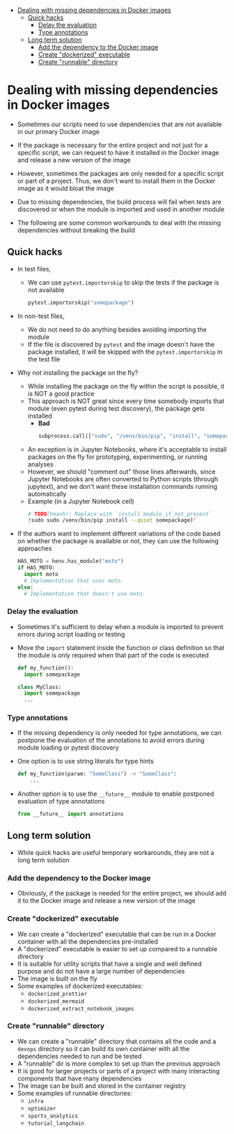 <!-- toc -->

- [Dealing with missing dependencies in Docker images](#dealing-with-missing-dependencies-in-docker-images)
  * [Quick hacks](#quick-hacks)
    + [Delay the evaluation](#delay-the-evaluation)
    + [Type annotations](#type-annotations)
  * [Long term solution](#long-term-solution)
    + [Add the dependency to the Docker image](#add-the-dependency-to-the-docker-image)
    + [Create "dockerized" executable](#create-dockerized-executable)
    + [Create "runnable" directory](#create-runnable-directory)

<!-- tocstop -->

# Dealing with missing dependencies in Docker images

- Sometimes our scripts need to use dependencies that are not available in our
  primary Docker image
- If the package is necessary for the entire project and not just for a specific
  script, we can request to have it installed in the Docker image and release a
  new version of the image
- However, sometimes the packages are only needed for a specific script or part
  of a project. Thus, we don't want to install them in the Docker image as it
  would bloat the image

- Due to missing dependencies, the build process will fail when tests are
  discovered or when the module is imported and used in another module
- The following are some common workarounds to deal with the missing
  dependencies without breaking the build

## Quick hacks

- In test files,
  - We can use `pytest.importorskip` to skip the tests if the package is not
    available
    ```python
    pytest.importorskip("somepackage")
    ```

- In non-test files,
  - We do not need to do anything besides avoiding importing the module
  - If the file is discovered by `pytest` and the image doesn't have the package
    installed, it will be skipped with the `pytest.importorskip` in the test
    file

- Why not installing the package on the fly?
  - While installing the package on the fly within the script is possible, it is
    NOT a good practice
  - This approach is NOT great since every time somebody imports that module
    (even pytest during test discovery), the package gets installed
    - **Bad**
      ```python
      subprocess.call(["sudo", "/venv/bin/pip", "install", "somepackage"])
      ```
  - An exception is in Jupyter Notebooks, where it's acceptable to install
    packages on the fly for prototyping, experimenting, or running analyses
  - However, we should "comment out" those lines afterwards, since Jupyter
    Notebooks are often converted to Python scripts (through jupytext), and we
    don't want these installation commands running automatically
  - Example (in a Jupyter Notebook cell)
    ```bash
    # TODO(heanh): Replace with `install_module_if_not_present`
    !sudo sudo /venv/bin/pip install --quiet somepackage)"
    ```

- If the authors want to implement different variations of the code based on
  whether the package is available or not, they can use the following approaches
  ```python
  HAS_MOTO = henv.has_module("moto")
  if HAS_MOTO:
    import moto
    # Implementation that uses moto.
  else:
    # Implementation that doesn't use moto.
  ```

### Delay the evaluation

- Sometimes it's sufficient to delay when a module is imported to prevent errors
  during script loading or testing

- Move the `import` statement inside the function or class definition so that
  the module is only required when that part of the code is executed

  ```python
  def my_function():
    import somepackage
  ```

  ```python
  class MyClass:
    import somepackage
    ...
  ```

### Type annotations

- If the missing dependency is only needed for type annotations, we can postpone
  the evaluation of the annotations to avoid errors during module loading or
  pytest discovery

- One option is to use string literals for type hints

  ```python
  def my_function(param: "SomeClass") -> "SomeClass":
      ...
  ```

- Another option is to use the `__future__` module to enable postponed
  evaluation of type annotations
  ```python
  from __future__ import annotations
  ```

## Long term solution

- While quick hacks are useful temporary workarounds, they are not a long term
  solution

### Add the dependency to the Docker image

- Obviously, if the package is needed for the entire project, we should add it
  to the Docker image and release a new version of the image

### Create "dockerized" executable

- We can create a "dockerized" executable that can be run in a Docker container
  with all the dependencies pre-installed
- A "dockerized" executable is easier to set up compared to a runnable directory
- It is suitable for utility scripts that have a single and well defined purpose
  and do not have a large number of dependencies
- The image is built on the fly
- Some examples of dockerized executables:
  - `dockerized_prettier`
  - `dockerized_mermaid`
  - `dockerized_extract_notebook_images`

### Create "runnable" directory

- We can create a "runnable" directory that contains all the code and a `devops`
  directory so it can build its own container with all the dependencies needed
  to run and be tested
- A "runnable" dir is more complex to set up than the previous approach
- It is good for larger projects or parts of a project with many interacting
  components that have many dependencies
- The image can be built and stored in the container registry
- Some examples of runnable directories:
  - `infra`
  - `optimizer`
  - `sports_analytics`
  - `tutorial_langchain`
